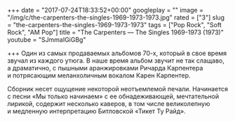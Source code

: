 +++
date = "2017-07-24T18:33:52+00:00"
googleplay = ""
image = "/img/c/the-carpenters-the-singles-1969-1973-1973.jpg"
rated = ["3"]
slug = "the-carpenters-the-singles-1969-1973-1973"
tags = ["Pop Rock", "Soft Rock", "AM Pop"]
title = "The Carpenters — The Singles 1969-1973 (1973)"
youtube = "SJmmaIGiGBg"

+++
Один из&nbsp;самых продаваемых альбомов 70-х, который в&nbsp;свое время звучал из&nbsp;каждого утюга. В&nbsp;наше время альбом звучит не&nbsp;так слащаво, а&nbsp;драматично, с&nbsp;пышными аранжировками Ричарда Карпентера и&nbsp;потрясающим меланхоличным вокалом Карен Карпентер.

Сборник несет ощущение некоторой неотъемлемой печали. Начинается с&nbsp;песни &laquo;Мы&nbsp;только начинаем&raquo; с&nbsp;ее&nbsp;обнадеживающей, мечтательной лирикой, содержит несколько каверов, в&nbsp;том числе великолепную и&nbsp;медленную интерпретацию Битловской &laquo;Тикет Ту&nbsp;Райд&raquo;.

